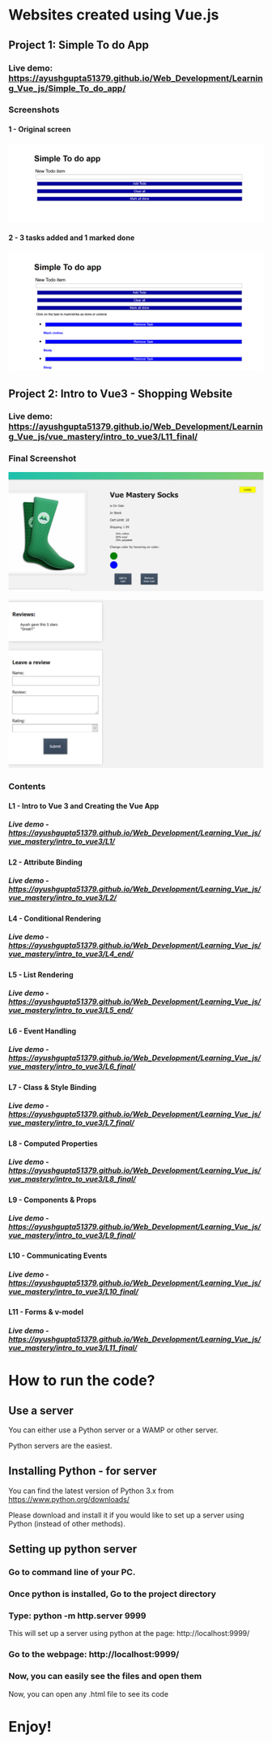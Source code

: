 # Websites created using Vue.js

## Project 1: Simple To do App
### Live demo: https://ayushgupta51379.github.io/Web_Development/Learning_Vue_js/Simple_To_do_app/

### Screenshots
#### 1 - Original screen

![Screenshot](https://github.com/AyushGupta51379/Web_Development/blob/master/Learning_Vue_js/Simple_To_do_app/Screenshot0.PNG)

#### 2 - 3 tasks added and 1 marked done

![Screenshot](https://github.com/AyushGupta51379/Web_Development/blob/master/Learning_Vue_js/Simple_To_do_app/Screenshot.PNG)


## Project 2: Intro to Vue3 - Shopping Website

### Live demo: https://ayushgupta51379.github.io/Web_Development/Learning_Vue_js/vue_mastery/intro_to_vue3/L11_final/

### Final Screenshot

![Top](https://github.com/AyushGupta51379/Web_Development/blob/master/Learning_Vue_js/vue_mastery/intro_to_vue3/L11_final/Screenshot.PNG)

![Bottom](https://github.com/AyushGupta51379/Web_Development/blob/master/Learning_Vue_js/vue_mastery/intro_to_vue3/L11_final/Screenshot_2.PNG)

### Contents

#### L1 - Intro to Vue 3 and Creating the Vue App
##### Live demo - https://ayushgupta51379.github.io/Web_Development/Learning_Vue_js/vue_mastery/intro_to_vue3/L1/
#### L2 - Attribute Binding
##### Live demo - https://ayushgupta51379.github.io/Web_Development/Learning_Vue_js/vue_mastery/intro_to_vue3/L2/

#### L4 - Conditional Rendering
##### Live demo - https://ayushgupta51379.github.io/Web_Development/Learning_Vue_js/vue_mastery/intro_to_vue3/L4_end/

#### L5 - List Rendering
##### Live demo - https://ayushgupta51379.github.io/Web_Development/Learning_Vue_js/vue_mastery/intro_to_vue3/L5_end/

#### L6 - Event Handling
##### Live demo - https://ayushgupta51379.github.io/Web_Development/Learning_Vue_js/vue_mastery/intro_to_vue3/L6_final/

#### L7 - Class & Style Binding
##### Live demo - https://ayushgupta51379.github.io/Web_Development/Learning_Vue_js/vue_mastery/intro_to_vue3/L7_final/

#### L8 - Computed Properties
##### Live demo - https://ayushgupta51379.github.io/Web_Development/Learning_Vue_js/vue_mastery/intro_to_vue3/L8_final/

#### L9 - Components & Props
##### Live demo - https://ayushgupta51379.github.io/Web_Development/Learning_Vue_js/vue_mastery/intro_to_vue3/L9_final/

#### L10 - Communicating Events
##### Live demo - https://ayushgupta51379.github.io/Web_Development/Learning_Vue_js/vue_mastery/intro_to_vue3/L10_final/

#### L11 - Forms & v-model
##### Live demo - https://ayushgupta51379.github.io/Web_Development/Learning_Vue_js/vue_mastery/intro_to_vue3/L11_final/

# How to run the code?

## Use a server

You can either use a Python server or a WAMP or other server.

Python servers are the easiest.

## Installing Python - for server

You can find the latest version of Python 3.x from https://www.python.org/downloads/

Please download and install it if you would like to set up a server using Python (instead of other methods).

## Setting up python server

### Go to command line of your PC.

### Once python is installed, Go to the project directory

### Type: python -m http.server 9999
This will set up a server using python at the page: http://localhost:9999/

### Go to the webpage: http://localhost:9999/

### Now, you can easily see the files and open them

Now, you can open any .html file to see its code

# Enjoy!

